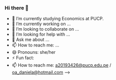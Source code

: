 ### Hi there 👋

- 🔭 I’m currently studying Economics at PUCP.
- 🌱 I’m currently working on ...
- 👯 I’m looking to collaborate on ...
- 🤔 I’m looking for help with ...
- 💬 Ask me about ...
- 📫 How to reach me: ...
- 😄 Pronouns: she/her
- ⚡ Fun fact: 
- 📫 How to reach me: a20193426@pucp.edu.pe / oa_daniela@hotmail.com
-->
